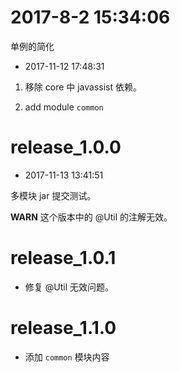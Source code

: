 # 2017-8-2 15:34:06

单例的简化


- 2017-11-12 17:48:31

1. 移除 core 中 javassist 依赖。

2. add module `common`


# release_1.0.0

- 2017-11-13 13:41:51

多模块 jar 提交测试。

**WARN** 这个版本中的 @Util 的注解无效。

# release_1.0.1

- 修复 @Util 无效问题。


# release_1.1.0

- 添加 `common` 模块内容
